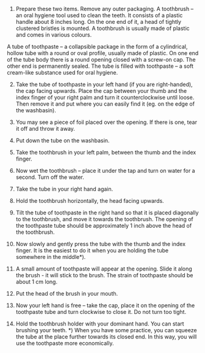 1. Prepare these two items. Remove any outer packaging.
A toothbrush –an oral hygiene tool used to clean the teeth. It consists of a plastic handle about 8 inches long. On the one end of it, a head of tightly clustered bristles is mounted. A toothbrush is usually made of plastic and comes in various colours.


A tube of toothpaste – a collapsible package in the form of a cylindrical, hollow tube with a round or oval profile, usually made of plastic. On one end of the tube body there is a round opening closed with a screw-on cap. The other end is permanently sealed.
The tube is filled with toothpaste – a soft cream-like substance used for oral hygiene.


2.	Take the tube of toothpaste in your left hand (if you are right-handed), the cap facing upwards. Place the cap between your thumb and the index finger of your right palm and turn it counterclockwise until loose. Then remove it and put where you can easily find it (eg. on the edge of the washbasin).
3. You may see a piece of foil placed over the opening. If there is one, tear it off and throw it away.
4. Put down the tube on the washbasin.
5. Take the toothbrush in your left palm, between the thumb and the index finger.
6. Now wet the toothbrush – place it under the tap and turn on water for a second. Turn off the water.
7. Take the tube in your right hand again.
8. Hold the toothbrush horizontally, the head facing upwards.
9. Tilt the tube of toothpaste in the right hand so that it is placed diagonally to the toothbrush, and move it towards the toothbrush. The opening of the toothpaste tube should be approximately 1 inch above the head of the toothbrush.

 
9. Now slowly and gently press the tube with the thumb and the index finger. It is the easiest to do it when you are holding the tube somewhere in the middle*).
10. A small amount of toothpaste will appear at the opening. Slide it along the brush - it will stick to the brush. The strain of toothpaste should be about 1 cm long.
11. Put the head of the brush in your mouth.
12. Now your left hand is free – take the cap, place it on the opening of the toothpaste tube and turn clockwise to close it. Do not turn too tight.
13. Hold the toothbrush holder with your dominant hand. You can start brushing your teeth.
*) When you have some practice, you can squeeze the tube at the place further towards its closed end. In this way, you will use the toothpaste more economically.

